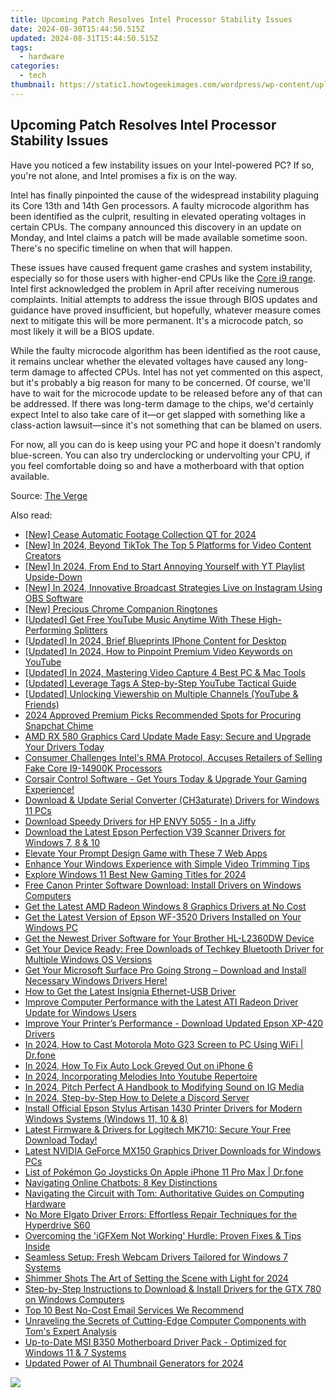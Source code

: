 ```yaml
---
title: Upcoming Patch Resolves Intel Processor Stability Issues
date: 2024-08-30T15:44:50.515Z
updated: 2024-08-31T15:44:50.515Z
tags:
  - hardware
categories:
  - tech
thumbnail: https://static1.howtogeekimages.com/wordpress/wp-content/uploads/wm/2023/10/intel-core-i9-14900k-1.jpg
---
```


## Upcoming Patch Resolves Intel Processor Stability Issues

Have you noticed a few instability issues on your Intel-powered PC? If so, you're not alone, and Intel promises a fix is on the way.

 Intel has finally pinpointed the cause of the widespread instability plaguing its Core 13th and 14th Gen processors. A faulty microcode algorithm has been identified as the culprit, resulting in elevated operating voltages in certain CPUs. The company announced this discovery in an update on Monday, and Intel claims a patch will be made available sometime soon. There's no specific timeline on when that will happen.

 These issues have caused frequent game crashes and system instability, especially so for those users with higher-end CPUs like the [Core i9 range](https://youtube-data.techidaily.com/024-approved-unlocking-audience-connection-top-video-formats-for-youtube-success/). Intel first acknowledged the problem in April after receiving numerous complaints. Initial attempts to address the issue through BIOS updates and guidance have proved insufficient, but hopefully, whatever measure comes next to mitigate this will be more permanent. It's a microcode patch, so most likely it will be a BIOS update.

 While the faulty microcode algorithm has been identified as the root cause, it remains unclear whether the elevated voltages have caused any long-term damage to affected CPUs. Intel has not yet commented on this aspect, but it's probably a big reason for many to be concerned. Of course, we'll have to wait for the microcode update to be released before any of that can be addressed. If there was long-term damage to the chips, we'd certainly expect Intel to also take care of it—or get slapped with something like a class-action lawsuit—since it's not something that can be blamed on users.

 For now, all you can do is keep using your PC and hope it doesn't randomly blue-screen. You can also try underclocking or undervolting your CPU, if you feel comfortable doing so and have a motherboard with that option available.

 Source: [The Verge](https://www.theverge.com/2024/7/22/24203959/intel-core-13th-14th-gen-cpu-crash-update-patch)

<ins class="adsbygoogle"
     style="display:block"
     data-ad-format="autorelaxed"
     data-ad-client="ca-pub-7571918770474297"
     data-ad-slot="1223367746"></ins>



<ins class="adsbygoogle"
     style="display:block"
     data-ad-client="ca-pub-7571918770474297"
     data-ad-slot="8358498916"
     data-ad-format="auto"
     data-full-width-responsive="true"></ins>

<span class="atpl-alsoreadstyle">Also read:</span>
<div><ul>
<li><a href="https://video-capture.techidaily.com/new-cease-automatic-footage-collection-qt-for-2024/"><u>[New] Cease Automatic Footage Collection QT for 2024</u></a></li>
<li><a href="https://tiktok-clips.techidaily.com/new-in-2024-beyond-tiktok-the-top-5-platforms-for-video-content-creators/"><u>[New] In 2024, Beyond TikTok  The Top 5 Platforms for Video Content Creators</u></a></li>
<li><a href="https://eaxpv-info.techidaily.com/new-in-2024-from-end-to-start-annoying-yourself-with-yt-playlist-upside-down/"><u>[New] In 2024, From End to Start  Annoying Yourself with YT Playlist Upside-Down</u></a></li>
<li><a href="https://screen-recording.techidaily.com/new-in-2024-innovative-broadcast-strategies-live-on-instagram-using-obs-software/"><u>[New] In 2024, Innovative Broadcast Strategies  Live on Instagram Using OBS Software</u></a></li>
<li><a href="https://extra-approaches.techidaily.com/new-precious-chrome-companion-ringtones/"><u>[New] Precious Chrome Companion Ringtones</u></a></li>
<li><a href="https://youtube-docs.techidaily.com/ed-get-free-youtube-music-anytime-with-these-high-performing-splitters/"><u>[Updated] Get Free YouTube Music Anytime With These High-Performing Splitters</u></a></li>
<li><a href="https://fox-boxes.techidaily.com/updated-in-2024-brief-blueprints-iphone-content-for-desktop/"><u>[Updated] In 2024, Brief Blueprints  IPhone Content for Desktop</u></a></li>
<li><a href="https://eaxpv-info.techidaily.com/updated-in-2024-how-to-pinpoint-premium-video-keywords-on-youtube/"><u>[Updated] In 2024, How to Pinpoint Premium Video Keywords on YouTube</u></a></li>
<li><a href="https://digital-screen-recording.techidaily.com/updated-in-2024-mastering-video-capture-4-best-pc-and-mac-tools/"><u>[Updated] In 2024, Mastering Video Capture  4 Best PC & Mac Tools</u></a></li>
<li><a href="https://facebook-video-footage.techidaily.com/updated-leverage-tags-a-step-by-step-youtube-tactical-guide/"><u>[Updated] Leverage Tags  A Step-by-Step YouTube Tactical Guide</u></a></li>
<li><a href="https://eaxpv-info.techidaily.com/updated-unlocking-viewership-on-multiple-channels-youtube-and-friends/"><u>[Updated] Unlocking Viewership on Multiple Channels (YouTube & Friends)</u></a></li>
<li><a href="https://extra-skills.techidaily.com/2024-approved-premium-picks-recommended-spots-for-procuring-snapchat-chime/"><u>2024 Approved  Premium Picks  Recommended Spots for Procuring Snapchat Chime</u></a></li>
<li><a href="https://hardware-help.techidaily.com/amd-rx-580-graphics-card-update-made-easy-secure-and-upgrade-your-drivers-today/"><u>AMD RX 580 Graphics Card Update Made Easy: Secure and Upgrade Your Drivers Today</u></a></li>
<li><a href="https://hardware-help.techidaily.com/consumer-challenges-intels-rma-protocol-accuses-retailers-of-selling-fake-core-i9-14900k-processors/"><u>Consumer Challenges Intel's RMA Protocol, Accuses Retailers of Selling Fake Core I9-14900K Processors</u></a></li>
<li><a href="https://hardware-help.techidaily.com/1722977663540-corsair-control-software-get-yours-today-and-upgrade-your-gaming-experience/"><u>Corsair Control Software - Get Yours Today & Upgrade Your Gaming Experience!</u></a></li>
<li><a href="https://hardware-help.techidaily.com/download-and-update-serial-converter-ch3aturate-drivers-for-windows-11-pcs/"><u>Download & Update Serial Converter (CH3aturate) Drivers for Windows 11 PCs</u></a></li>
<li><a href="https://hardware-help.techidaily.com/1722975443384-download-speedy-drivers-for-hp-envy-5055-in-a-jiffy/"><u>Download Speedy Drivers for HP ENVY 5055 - In a Jiffy</u></a></li>
<li><a href="https://hardware-help.techidaily.com/download-the-latest-epson-perfection-v39-scanner-drivers-for-windows-7-8-and-10/"><u>Download the Latest Epson Perfection V39 Scanner Drivers for Windows 7, 8 & 10</u></a></li>
<li><a href="https://tech-haven.techidaily.com/elevate-your-prompt-design-game-with-these-7-web-apps/"><u>Elevate Your Prompt Design Game with These 7 Web Apps</u></a></li>
<li><a href="https://extra-information.techidaily.com/enhance-your-windows-experience-with-simple-video-trimming-tips/"><u>Enhance Your Windows Experience with Simple Video Trimming Tips</u></a></li>
<li><a href="https://some-knowledge.techidaily.com/explore-windows-11-best-new-gaming-titles-for-2024/"><u>Explore Windows 11  Best New Gaming Titles for 2024</u></a></li>
<li><a href="https://hardware-help.techidaily.com/free-canon-printer-software-download-install-drivers-on-windows-computers/"><u>Free Canon Printer Software Download: Install Drivers on Windows Computers</u></a></li>
<li><a href="https://hardware-help.techidaily.com/get-the-latest-amd-radeon-windows-8-graphics-drivers-at-no-cost/"><u>Get the Latest AMD Radeon Windows 8 Graphics Drivers at No Cost</u></a></li>
<li><a href="https://hardware-help.techidaily.com/get-the-latest-version-of-epson-wf-3520-drivers-installed-on-your-windows-pc/"><u>Get the Latest Version of Epson WF-3520 Drivers Installed on Your Windows PC</u></a></li>
<li><a href="https://hardware-help.techidaily.com/get-the-newest-driver-software-for-your-brother-hl-l2360dw-device/"><u>Get the Newest Driver Software for Your Brother HL-L2360DW Device</u></a></li>
<li><a href="https://hardware-help.techidaily.com/get-your-device-ready-free-downloads-of-techkey-bluetooth-driver-for-multiple-windows-os-versions/"><u>Get Your Device Ready: Free Downloads of Techkey Bluetooth Driver for Multiple Windows OS Versions</u></a></li>
<li><a href="https://hardware-help.techidaily.com/get-your-microsoft-surface-pro-going-strong-download-and-install-necessary-windows-drivers-here/"><u>Get Your Microsoft Surface Pro Going Strong – Download and Install Necessary Windows Drivers Here!</u></a></li>
<li><a href="https://hardware-help.techidaily.com/how-to-get-the-latest-insignia-ethernet-usb-driver/"><u>How to Get the Latest Insignia Ethernet-USB Driver</u></a></li>
<li><a href="https://hardware-help.techidaily.com/improve-computer-performance-with-the-latest-ati-radeon-driver-update-for-windows-users/"><u>Improve Computer Performance with the Latest ATI Radeon Driver Update for Windows Users</u></a></li>
<li><a href="https://hardware-help.techidaily.com/improve-your-printers-performance-download-updated-epson-xp-420-drivers/"><u>Improve Your Printer’s Performance - Download Updated Epson XP-420 Drivers</u></a></li>
<li><a href="https://screen-mirror.techidaily.com/in-2024-how-to-cast-motorola-moto-g23-screen-to-pc-using-wifi-drfone-by-drfone-android/"><u>In 2024, How to Cast Motorola Moto G23 Screen to PC Using WiFi | Dr.fone</u></a></li>
<li><a href="https://ios-unlock.techidaily.com/in-2024-how-to-fix-auto-lock-greyed-out-on-iphone-6-by-drfone-ios/"><u>In 2024, How To Fix Auto Lock Greyed Out on iPhone 6</u></a></li>
<li><a href="https://youtube-docs.techidaily.com/24-incorporating-melodies-into-youtube-repertoire/"><u>In 2024, Incorporating Melodies Into Youtube Repertoire</u></a></li>
<li><a href="https://instagram-clips.techidaily.com/in-2024-pitch-perfect-a-handbook-to-modifying-sound-on-ig-media/"><u>In 2024, Pitch Perfect  A Handbook to Modifying Sound on IG Media</u></a></li>
<li><a href="https://discord-videos.techidaily.com/in-2024-step-by-step-how-to-delete-a-discord-server/"><u>In 2024, Step-by-Step  How to Delete a Discord Server</u></a></li>
<li><a href="https://hardware-help.techidaily.com/install-official-epson-stylus-artisan-1430-printer-drivers-for-modern-windows-systems-windows-11-10-and-8/"><u>Install Official Epson Stylus Artisan 1430 Printer Drivers for Modern Windows Systems (Windows 11, 10 & 8)</u></a></li>
<li><a href="https://hardware-help.techidaily.com/latest-firmware-and-drivers-for-logitech-mk710-secure-your-free-download-today/"><u>Latest Firmware & Drivers for Logitech MK710: Secure Your Free Download Today!</u></a></li>
<li><a href="https://hardware-help.techidaily.com/latest-nvidia-geforce-mx150-graphics-driver-downloads-for-windows-pcs/"><u>Latest NVIDIA GeForce MX150 Graphics Driver Downloads for Windows PCs</u></a></li>
<li><a href="https://ios-pokemon-go.techidaily.com/list-of-pokemon-go-joysticks-on-apple-iphone-11-pro-max-drfone-by-drfone-virtual-ios/"><u>List of Pokémon Go Joysticks On Apple iPhone 11 Pro Max | Dr.fone</u></a></li>
<li><a href="https://tech-savvy.techidaily.com/navigating-online-chatbots-8-key-distinctions/"><u>Navigating Online Chatbots: 8 Key Distinctions</u></a></li>
<li><a href="https://hardware-help.techidaily.com/navigating-the-circuit-with-tom-authoritative-guides-on-computing-hardware/"><u>Navigating the Circuit with Tom: Authoritative Guides on Computing Hardware</u></a></li>
<li><a href="https://hardware-help.techidaily.com/no-more-elgato-driver-errors-effortless-repair-techniques-for-the-hyperdrive-s60/"><u>No More Elgato Driver Errors: Effortless Repair Techniques for the Hyperdrive S60</u></a></li>
<li><a href="https://hardware-help.techidaily.com/overcoming-the-igfxem-not-working-hurdle-proven-fixes-and-tips-inside/"><u>Overcoming the 'iGFXem Not Working' Hurdle: Proven Fixes & Tips Inside</u></a></li>
<li><a href="https://hardware-help.techidaily.com/seamless-setup-fresh-webcam-drivers-tailored-for-windows-7-systems/"><u>Seamless Setup: Fresh Webcam Drivers Tailored for Windows 7 Systems</u></a></li>
<li><a href="https://extra-support.techidaily.com/shimmer-shots-the-art-of-setting-the-scene-with-light-for-2024/"><u>Shimmer Shots  The Art of Setting the Scene with Light for 2024</u></a></li>
<li><a href="https://hardware-help.techidaily.com/step-by-step-instructions-to-download-and-install-drivers-for-the-gtx-780-on-windows-computers/"><u>Step-by-Step Instructions to Download & Install Drivers for the GTX 780 on Windows Computers</u></a></li>
<li><a href="https://tech-recovery.techidaily.com/top-10-best-no-cost-email-services-we-recommend/"><u>Top 10 Best No-Cost Email Services We Recommend</u></a></li>
<li><a href="https://hardware-help.techidaily.com/unraveling-the-secrets-of-cutting-edge-computer-components-with-toms-expert-analysis/"><u>Unraveling the Secrets of Cutting-Edge Computer Components with Tom's Expert Analysis</u></a></li>
<li><a href="https://hardware-help.techidaily.com/up-to-date-msi-b350-motherboard-driver-pack-optimized-for-windows-11-and-7-systems/"><u>Up-to-Date MSI B350 Motherboard Driver Pack - Optimized for Windows 11 & 7 Systems</u></a></li>
<li><a href="https://ai-voice-clone.techidaily.com/updated-power-of-ai-thumbnail-generators-for-2024/"><u>Updated Power of AI Thumbnail Generators for 2024</u></a></li>
</ul></div>

<!-- affiliate ads begin -->
<a href="https://shop.mondly.com/affiliate.php?ACCOUNT=ATISTUDI&AFFILIATE=108875&PATH=https%3A%2F%2Fwww.mondly.com%3FAFFILIATE%3D108875%26RESOURCE%3D%2BBusiness%2B970x90%2B"><img src="https://secure.avangate.com/images/merchant/69c418c33ec2e1a4267fa9bb77fa1428/business-970x90.gif" border="0"></a>
<!-- affiliate ads end -->